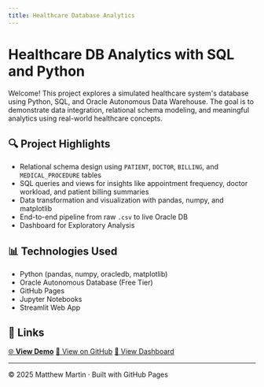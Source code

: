 ```yaml
---
title: Healthcare Database Analytics
---
```


# Healthcare DB Analytics with SQL and Python

Welcome! This project explores a simulated healthcare system's database using Python, SQL, and Oracle Autonomous Data Warehouse. The goal is to demonstrate data integration, relational schema modeling, and meaningful analytics using real-world healthcare concepts.

## 🔍 Project Highlights

- Relational schema design using `PATIENT`, `DOCTOR`, `BILLING`, and `MEDICAL_PROCEDURE` tables
- SQL queries and views for insights like appointment frequency, doctor workload, and patient billing summaries
- Data transformation and visualization with pandas, numpy, and matplotlib
- End-to-end pipeline from raw `.csv` to live Oracle DB
- Dashboard for Exploratory Analysis

## 📊 Technologies Used

- Python (pandas, numpy, oracledb, matplotlib)
- Oracle Autonomous Database (Free Tier)
- GitHub Pages
- Jupyter Notebooks
- Streamlit Web App

## 🔗 Links

<a href="demo.html" class="button" target="_blank">🌐 <strong>View Demo</strong></a>
<a href="https://github.com/matthew-martin1184/healthcare_db_analytics_project" class="button" target="_blank">🔗 View on GitHub</a>
<a href="https://healthcaredbanalyticsproject-kvc5vwdrheqi3jszhg55vk.streamlit.app/" class="button" target="_blank">🚀 View Dashboard</a>


---

&copy; 2025 Matthew Martin · Built with GitHub Pages

